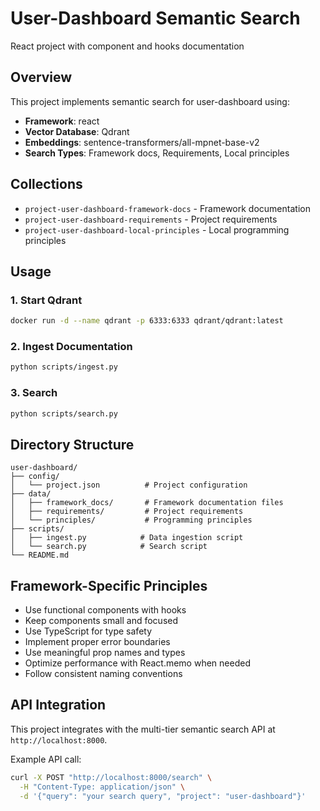 # User-Dashboard Semantic Search

React project with component and hooks documentation

## Overview

This project implements semantic search for user-dashboard using:
- **Framework**: react
- **Vector Database**: Qdrant
- **Embeddings**: sentence-transformers/all-mpnet-base-v2
- **Search Types**: Framework docs, Requirements, Local principles

## Collections

- `project-user-dashboard-framework-docs` - Framework documentation
- `project-user-dashboard-requirements` - Project requirements  
- `project-user-dashboard-local-principles` - Local programming principles

## Usage

### 1. Start Qdrant
```bash
docker run -d --name qdrant -p 6333:6333 qdrant/qdrant:latest
```

### 2. Ingest Documentation
```bash
python scripts/ingest.py
```

### 3. Search
```bash
python scripts/search.py
```

## Directory Structure

```
user-dashboard/
├── config/
│   └── project.json          # Project configuration
├── data/
│   ├── framework_docs/       # Framework documentation files
│   ├── requirements/         # Project requirements
│   └── principles/           # Programming principles
├── scripts/
│   ├── ingest.py            # Data ingestion script
│   └── search.py            # Search script
└── README.md
```

## Framework-Specific Principles

- Use functional components with hooks
- Keep components small and focused
- Use TypeScript for type safety
- Implement proper error boundaries
- Use meaningful prop names and types
- Optimize performance with React.memo when needed
- Follow consistent naming conventions

## API Integration

This project integrates with the multi-tier semantic search API at `http://localhost:8000`.

Example API call:
```bash
curl -X POST "http://localhost:8000/search" \
  -H "Content-Type: application/json" \
  -d '{"query": "your search query", "project": "user-dashboard"}'
```
